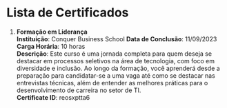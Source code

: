 # Lista de Certificados

1. **Formação em Liderança**  
**Instituição**: Conquer Business School
**Data de Conclusão**: 11/09/2023 
**Carga Horária**: 10 horas  
**Descrição**: Este curso é uma jornada completa para quem deseja se destacar em processos seletivos na área de tecnologia, com foco em diversidade e inclusão. Ao longo da formação, você aprenderá desde a preparação para candidatar-se a uma vaga até como se destacar nas entrevistas técnicas, além de entender as melhores práticas para o desenvolvimento de carreira no setor de TI.  
**Certificate ID**: reosxptta6